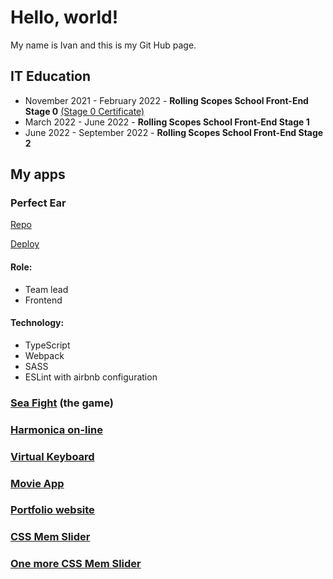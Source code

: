 # Hello, world!

My name is Ivan and this is my Git Hub page.

## IT Education

* November 2021 - February 2022 - **Rolling Scopes School Front-End Stage 0**
[(Stage 0 Certificate)](https://app.rs.school/certificate/9rfq3x9e)
* March 2022 - June 2022 - **Rolling Scopes School Front-End Stage 1**
* June 2022 - September 2022 - **Rolling Scopes School Front-End Stage 2**

## My apps

### Perfect Ear

[Repo](https://github.com/Legat14/perfect_ear)

[Deploy](https://perfect-ear.netlify.app/)

#### Role:
* Team lead
* Frontend

#### Technology:
* TypeScript
* Webpack
* SASS
* ESLint with airbnb configuration

### [Sea Fight](https://legat14.github.io/sea_fight/) (the game)
### [Harmonica on-line](https://legat14.github.io/JS_30_Harp/)
### [Virtual Keyboard](https://legat14.github.io/virtual_keyboard/)
### [Movie App](https://legat14.github.io/movie_app/)
### [Portfolio website](https://legat14.github.io/portfolio/)
### [CSS Mem Slider](https://legat14.github.io/cssMemSlider/)
### [One more CSS Mem Slider](https://legat14.github.io/cssMemSlider-1/)
